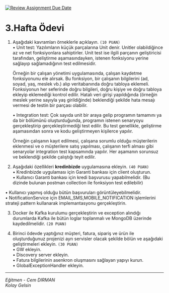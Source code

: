 [![Review Assignment Due Date](https://classroom.github.com/assets/deadline-readme-button-24ddc0f5d75046c5622901739e7c5dd533143b0c8e959d652212380cedb1ea36.svg)](https://classroom.github.com/a/b5ww4GXt)
# 3.Hafta Ödevi

1. Aşağıdaki kavramları örneklerle açıklayın. `(10 PUAN)`  
• Unit test: Yazılımların küçük parçalarına Unit denir. Unitler olabildiğince az ve net fonksiyonlara sahiptirler. Unit test ise ilgili parçanın geliştiricisi tarafından, geliştirme aşamasındayken, istenen fonksiyonu yerine sağlayıp sağlamadığının test edilmesidir.   

    Örneğin bir çalışan yönetimi uygulamasında, çalışan kaydetme fonksiyonunu ele alırsak. Bu fonksiyon, bir çalışanın bilgilerini (ad, soyad, yaş, meslek vb.) alıp veritabanında doğru tabloya eklemeli. Fonksiyonun her seferinde doğru bilgileri, doğru kişiye ve doğru tabloya ekleyip eklemediği kontrol edilir. Hatalı veri girişi yapıldığında (örneğin meslek yerine sayıyla yaş girildiğinde) beklendiği şekilde hata mesajı vermesi de testin bir parçası olabilir.

    • Integration test: Çok sayıda unit bir araya gelip programın tamamını ya da bir bölümünü oluşturduğunda, programın istenen senaryoyu gerçekleştirip gerçekleştirmediği test edilir. Bu test genellikle, geliştirme aşamasından sonra ve kodu geliştirmeyen kişilerce yapılır. 

    Örneğin çalışanın kayıt edilmesi, çalışana sorumlu olduğu müşterilerin eklenmesi ve o müşterilere satış yapılması, çalışanın terfi alması gibi senaryolar integration test kapsamında yapılır. Her aşamanın sorunsuz ve beklendiği şekilde çalıştığı teyit edilir.

2. Aşağıdaki özellikleri **kredinbizde** uygulamasına ekleyin. `(40 PUAN)`  
• Kredinbizde uygulaması için Garanti bankası için client oluşturun.  
• Kullanıcı Garanti bankası için kredi başvurusu yapabilmelidir.  (Bu dizinde bulunan postman collection ile fonksiyon test edilebilir)

• Kullanıcı yapmış olduğu bütün başvuruları görüntüleyebilmelidir.  
• NotificationService için EMAIL,SMS,MOBILE_NOTIFICATION işlemlerini strateji pattern kullanarak implemantasyonu gerçekleştirin.  

3. Docker ile Kafka kurulumu gerçekleştirin ve exception alındığı durumlarda Kafka ile bütün loglar toplanmalı ve MongoDB üzerinde kaydedilmelidir. `(20 PUAN)`

4. Birinci ödevde yaptığınız müşteri, fatura, sipariş ve ürün ile oluşturduğunuz projenizi ayrı servisler olacak şekilde bölün ve aşağıdaki geliştirmeleri ekleyin. `(30 PUAN)`  
• GW ekleyin.  
• Discovery server ekleyin.  
• Fatura bilgilerinin asenkron oluşmasını sağlayan yapıyı kurun.  
• GlobalExceptionHandler ekleyin.  

---
*Eğitmen - Cem DIRMAN*  
*Kolay Gelsin*
